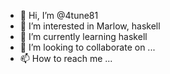 - 👋 Hi, I’m @4tune81
- 👀 I’m interested in Marlow, haskell
- 🌱 I’m currently learning haskell
- 💞️ I’m looking to collaborate on ...
- 📫 How to reach me ...

<!---
4tune81/4tune81 is a ✨ special ✨ repository because its `README.md` (this file) appears on your GitHub profile.
You can click the Preview link to take a look at your changes.
--->
